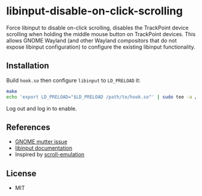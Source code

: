 # libinput-disable-on-click-scrolling

Force libinput to disable on-click scrolling, disables the TrackPoint device
scrolling when holding the middle mouse button on TrackPoint devices.
This allows GNOME Wayland (and other Wayland compositors that
do not expose libinput configuration) to configure the existing libinput
functionality.

## Installation

Build `hook.so` then configure `libinput` to `LD_PRELOAD` it:

```bash
make
echo 'export LD_PRELOAD="$LD_PRELOAD /path/to/hook.so"' | sudo tee -a /etc/profile.d/libinput.sh
```

Log out and log in to enable.

## References

* [GNOME mutter issue](https://gitlab.gnome.org/GNOME/mutter/issues/238)
* [libinput documentation](https://wayland.freedesktop.org/libinput/doc/latest/middle-button-emulation.html)
* Inspired by [scroll-emulation](https://github.com/PeterCxy/scroll-emulation)

## License

* MIT
